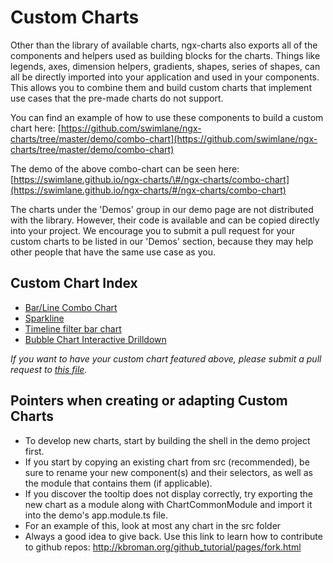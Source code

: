 # Custom Charts

Other than the library of available charts, ngx-charts also exports all of the components and helpers used as building blocks for the charts. Things like legends, axes, dimension helpers, gradients, shapes, series of shapes, can all be directly imported into your application and used in your components. This allows you to combine them and build custom charts that implement use cases that the pre-made charts do not support.

You can find an example of how to use these components to build a custom chart here: [https://github.com/swimlane/ngx-charts/tree/master/demo/combo-chart](https://github.com/swimlane/ngx-charts/tree/master/demo/combo-chart)

The demo of the above combo-chart can be seen here: [https://swimlane.github.io/ngx-charts/\#/ngx-charts/combo-chart](https://swimlane.github.io/ngx-charts/#/ngx-charts/combo-chart)

The charts under the 'Demos' group in our demo page are not distributed with the library. However, their code is available and can be copied directly into your project. We encourage you to submit a pull request for your custom charts to be listed in our 'Demos' section, because they may help other people that have the same use case as you.

## Custom Chart Index

* [Bar/Line Combo Chart](https://github.com/swimlane/ngx-charts/tree/master/demo/combo-chart)
* [Sparkline](https://github.com/swimlane/ngx-charts/tree/master/demo/sparkline)
* [Timeline filter bar chart](https://github.com/swimlane/ngx-charts/tree/master/demo/timeline-filter-bar-chart)
* [Bubble Chart Interactive Drilldown](https://github.com/swimlane/ngx-charts/tree/master/demo/bubble-chart-interactive-demo)

_If you want to have your custom chart featured above, please submit a pull request to_ [_this file_](https://github.com/swimlane/ngx-charts/blob/master/docs/intro/custom-charts.md)_._

## Pointers when creating or adapting Custom Charts

- To develop new charts, start by building the shell in the demo project first.
- If you start by copying an existing chart from src (recommended), be sure to rename your new component(s) and their selectors, as well as the module that contains them (if applicable).
- If you discover the tooltip does not display correctly, try exporting the new chart as a module along with ChartCommonModule and import it into the demo's app.module.ts file.
- For an example of this, look at most any chart in the src folder
- Always a good idea to give back. Use this link to learn how to contribute to github repos: http://kbroman.org/github_tutorial/pages/fork.html
